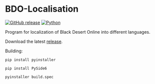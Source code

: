 # BDO-Localisation
[![GitHub release](https://img.shields.io/github/v/release/PooROg/BDO-Localisation.svg)](https://github.com/PooROg/BDO-Localisation/releases) [![Python](https://img.shields.io/badge/python-3.9+-blue.svg)](https://www.python.org/downloads/)

Program for localization of Black Desert Online into different languages.

Download the latest [release](https://github.com/PooROg/BDO-Localisation/releases).

Building:
```
pip install pyinstaller
```
```
pip install PySide6
```
```
pyinstaller build.spec
```
